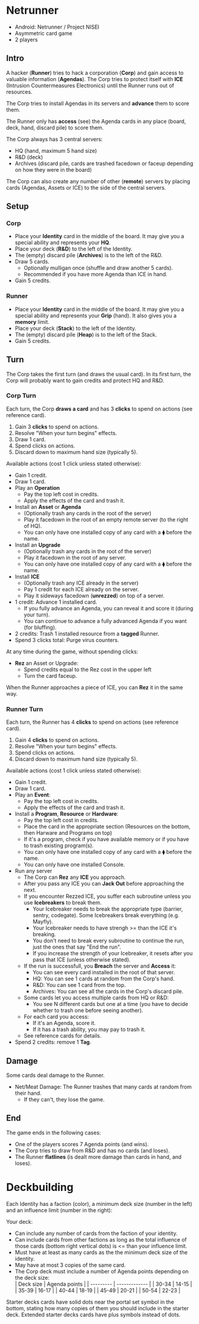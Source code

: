 # Netrunner

- Android: Netrunner / Project NISEI
- Asymmetric card game
- 2 players

## Intro

A hacker (**Runner**) tries to hack a corporation (**Corp**) and gain access to valuable information (**Agendas**).
The Corp tries to protect itself with **ICE** (Intrusion Countermeasures Electronics) until the Runner runs out of resources.

The Corp tries to install Agendas in its servers and **advance** them to score them.

The Runner only has **access** (see) the Agenda cards in any place (board, deck, hand, discard pile) to score them.

The Corp always has 3 central servers:
- HQ (hand, maximum 5 hand size)
- R&D (deck)
- Archives (discard pile, cards are trashed facedown or faceup depending on how they were in the board)

The Corp can also create any number of other (**remote**) servers by placing cards (Agendas, Assets or ICE) to the side of the central servers.

## Setup

### Corp

- Place your **Identity** card in the middle of the board. It may give you a special ability and represents your **HQ**.
- Place your deck (**R&D**) to the left of the Identity.
- The (empty) discard pile (**Archives**) is to the left of the R&D.
- Draw 5 cards.
  - Optionally mulligan once (shuffle and draw another 5 cards).
  - Recommended if you have more Agenda than ICE in hand.
- Gain 5 credits.

### Runner

- Place your **Identity** card in the middle of the board. It may give you a special ability and represents your **Grip** (hand). It also gives you a **memory** limit.
- Place your deck (**Stack**) to the left of the Identity.
- The (empty) discard pile (**Heap**) is to the left of the Stack.
- Gain 5 credits.

## Turn

The Corp takes the first turn (and draws the usual card). In its first turn, the Corp will probably want to gain credits and protect HQ and R&D.

### Corp Turn

Each turn, the Corp **draws a card** and has 3 **clicks** to spend on actions (see reference card).

1. Gain 3 **clicks** to spend on actions.
2. Resolve "When your turn begins" effects.
3. Draw 1 card.
4. Spend clicks on actions.
5. Discard down to maximum hand size (typically 5).

Available actions (cost 1 click unless stated otherwise):

- Gain 1 credit.
- Draw 1 card.
- Play an **Operation**
  - Pay the top left cost in credits.
  - Apply the effects of the card and trash it.
- Install an **Asset** or **Agenda**
  - (Optionally trash any cards in the root of the server)
  - Play it facedown in the root of an empty remote server (to the right of HQ).
  - You can only have one installed copy of any card with a ⧫ before the name.
- Install an **Upgrade**
  - (Optionally trash any cards in the root of the server)
  - Play it facedown in the root of any server.
  - You can only have one installed copy of any card with a ⧫ before the name.
- Install **ICE**
  - (Optionally trash any ICE already in the server)
  - Pay 1 credit for each ICE already on the server.
  - Play it sideways facedown (**unrezzed**) on top of a server.
- 1 credit: Advance 1 installed card.
  - If you fully advance an Agenda, you can reveal it and score it (during your turn).
  - You can continue to advance a fully advanced Agenda if you want (for bluffing).
- 2 credits: Trash 1 installed resource from a **tagged** Runner.
- Spend 3 clicks total: Purge virus counters.

At any time during the game, without spending clicks:
- **Rez** an Asset or Upgrade:
  - Spend credits equal to the Rez cost in the upper left
  - Turn the card faceup.

When the Runner approaches a piece of ICE, you can **Rez** it in the same way.

### Runner Turn

Each turn, the Runner has 4 **clicks** to spend on actions (see reference card).

1. Gain 4 **clicks** to spend on actions.
2. Resolve "When your turn begins" effects.
3. Spend clicks on actions.
4. Discard down to maximum hand size (typically 5).

Available actions (cost 1 click unless stated otherwise):

- Gain 1 credit.
- Draw 1 card.
- Play an **Event**:
  - Pay the top left cost in credits.
  - Apply the effects of the card and trash it.
- Install a **Program**, **Resource** or **Hardware**:
  - Pay the top left cost in credits.
  - Place the card in the appropriate section (Resources on the bottom, then Harware and Programs on top)
  - If it's a program, check if you have available memory or if you have to trash existing program(s).
  - You can only have one installed copy of any card with a ⧫ before the name.
  - You can only have one installed Console.
- Run any server
  - The Corp can **Rez** any **ICE** you approach.
  - After you pass any ICE you can **Jack Out** before approaching the next.
  - If you encounter Rezzed ICE, you suffer each subroutine unless you use **Icebreakers** to break them.
    - Your Icebreaker needs to break the appropriate type (barrier, sentry, codegate). Some Icebreakers break everything (e.g. Mayfly).
    - Your Icebreaker needs to have strengh >= than the ICE it's breaking.
    - You don't need to break every subroutine to continue the run, just the ones that say "End the run".
    - If you increase the strength of your Icebreaker, it resets after you pass that ICE (unless otherwise stated).
  - If the run is successfull, you **Breach** the server and **Access** it:
    - You can see every card installed in the root of that server.
    - HQ: You can see 1 cards at random from the Corp's hand.
    - R&D: You can see 1 card from the top.
    - Archives: You can see all the cards in the Corp's discard pile.
  - Some cards let you access multiple cards from HQ or R&D:
    - You see N different cards but one at a time (you have to decide whether to trash one before seeing another).
  - For each card you access:
    - If it's an Agenda, score it.
    - If it has a trash ability, you may pay to trash it.
  - See reference cards for details.
- Spend 2 credits: remove 1 **Tag**.

## Damage

Some cards deal damage to the Runner.

- Net/Meat Damage: The Runner trashes that many cards at random from their hand.
  - If they can't, they lose the game.

## End

The game ends in the following cases:
- One of the players scores 7 Agenda points (and wins).
- The Corp tries to draw from R&D and has no cards (and loses).
- The Runner **flatlines** (is dealt more damage than cards in hand, and loses).

# Deckbuilding

Each Identity has a faction (color), a minimum deck size (number in the left) and an influence limit (number in the right):

Your deck:
- Can include any number of cards from the faction of your identity.
- Can include cards from other factions as long as the total influence of those cards (bottom right vertical dots) is <= than your influence limit.
- Must have at least as many cards as the the minimum deck size of the identity.
- May have at most 3 copies of the same card.
- The Corp deck must include a number of Agenda points depending on the deck size:  
  | Deck size | Agenda points |
  | --------- | ------------- |
  | 30-34     | 14-15         |
  | 35-39     | 16-17         |
  | 40-44     | 18-19         |
  | 45-49     | 20-21         |
  | 50-54     | 22-23         |

Starter decks cards have solid dots near the portal set symbol in the bottom, stating how many copies of them you should include in the starter deck. Extended starter decks cards have plus symbols instead of dots.
